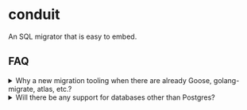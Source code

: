 # conduit

An SQL migrator that is easy to embed.

## FAQ

<details>
<summary>Why a new migration tooling when there are already Goose, golang-migrate, atlas, etc.?</summary>

While those tools are all exciting, they do not solve one problem - I'd like to build a migration tool specifically to be able to create embeddable migrations. Even-though Goose gives some direct programming interface, unfortunately, it doesn't allow to build isolated migrations similar to `rivermigrate`.

Checkout my post where I cover the topic in more details: https://romanvanesyan.com/articles/conduit

</details>

<details>
<summary>Will there be any support for databases other than Postgres?</summary>

At this moment, it is quite unlikely that support will be added for any databases other than Postgres. conduit is built on top of excellent Postgres driver - pgx and uses some specific Postgres functionality such as advisory locks.

</details>
